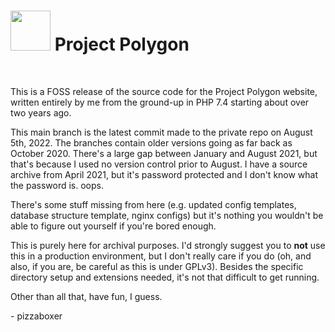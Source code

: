 <h1>
    <img src="https://avatars.githubusercontent.com/u/97390583?v=4" width="64" style="margin-bottom:-20px">
    Project Polygon
</h1>

<br>

This is a FOSS release of the source code for the Project Polygon website, written entirely by me from the ground-up in PHP 7.4 starting about over two years ago.

This main branch is the latest commit made to the private repo on August 5th, 2022. The branches contain older versions going as far back as October 2020. There's a large gap between January and August 2021, but that's because I used no version control prior to August. I have a source archive from April 2021, but it's password protected and I don't know what the password is. oops.
 
There's some stuff missing from here (e.g. updated config templates, database structure template, nginx configs) but it's nothing you wouldn't be able to figure out yourself if you're bored enough.

This is purely here for archival purposes. I'd strongly suggest you to **not** use this in a production environment, but I don't really care if you do (oh, and also, if you are, be careful as this is under GPLv3). Besides the specific directory setup and extensions needed, it's not that difficult to get running.

Other than all that, have fun, I guess.

\- pizzaboxer